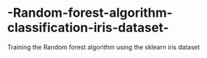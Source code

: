 # -Random-forest-algorithm-classification-iris-dataset-
Training the Random forest algorithm using the sklearn iris dataset
